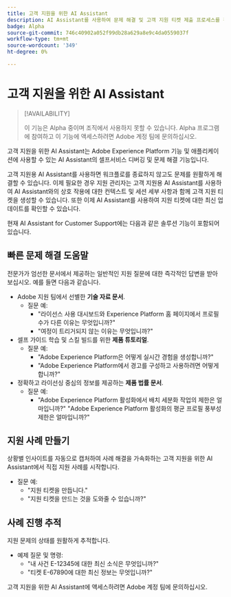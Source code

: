 ```yaml
---
title: 고객 지원을 위한 AI Assistant
description: AI Assistant를 사용하여 문제 해결 및 고객 지원 티켓 제출 프로세스를 간소화하는 방법에 대해 알아봅니다.
badge: Alpha
source-git-commit: 746c40902a052f99db28a629a8e9c4da0559037f
workflow-type: tm+mt
source-wordcount: '349'
ht-degree: 0%

---
```


# 고객 지원을 위한 AI Assistant

>[!AVAILABILITY]
>
>이 기능은 Alpha 중이며 조직에서 사용하지 못할 수 있습니다. Alpha 프로그램에 참여하고 이 기능에 액세스하려면 Adobe 계정 팀에 문의하십시오.

고객 지원을 위한 AI Assistant는 Adobe Experience Platform 기능 및 애플리케이션에 사용할 수 있는 AI Assistant의 셀프서비스 디버깅 및 문제 해결 기능입니다.

고객 지원용 AI Assistant를 사용하면 워크플로를 종료하지 않고도 문제를 원활하게 해결할 수 있습니다. 이제 필요한 경우 지원 관리자는 고객 지원용 AI Assistant를 사용하여 AI Assistant와의 상호 작용에 대한 컨텍스트 및 세션 세부 사항과 함께 고객 지원 티켓을 생성할 수 있습니다. 또한 이제 AI Assistant를 사용하여 지원 티켓에 대한 최신 업데이트를 확인할 수 있습니다.

현재 AI Assistant for Customer Support에는 다음과 같은 솔루션 기능이 포함되어 있습니다.

## 빠른 문제 해결 도움말

전문가가 엄선한 문서에서 제공하는 일반적인 지원 질문에 대한 즉각적인 답변을 받아 보십시오. 예를 들면 다음과 같습니다.

* Adobe 지원 팀에서 선별한 **기술 자료 문서**.
   * 질문 예:
      * &quot;라이선스 사용 대시보드와 Experience Platform 홈 페이지에서 프로필 수가 다른 이유는 무엇입니까?&quot;
      * &quot;여정이 트리거되지 않는 이유는 무엇입니까?&quot;
* 셀프 가이드 학습 및 스킬 빌드를 위한 **제품 튜토리얼**.
   * 질문 예:
      * &quot;Adobe Experience Platform은 어떻게 실시간 경험을 생성합니까?&quot;
      * &quot;Adobe Experience Platform에서 경고를 구성하고 사용하려면 어떻게 합니까?&quot;
* 정확하고 라이선싱 중심의 정보를 제공하는 **제품 법률 문서**.
   * 질문 예:
      * &quot;Adobe Experience Platform 활성화에서 배치 세분화 작업의 제한은 얼마입니까?&quot;
&quot;Adobe Experience Platform 활성화의 평균 프로필 풍부성 제한은 얼마입니까?&quot;

## 지원 사례 만들기

상황별 인사이트를 자동으로 캡처하여 사례 해결을 가속화하는 고객 지원을 위한 AI Assistant에서 직접 지원 사례를 시작합니다.

* 질문 예:
   * &quot;지원 티켓을 만듭니다.&quot;
   * &quot;지원 티켓을 만드는 것을 도와줄 수 있습니까?&quot;

## 사례 진행 추적

지원 문제의 상태를 원활하게 추적합니다.

* 예제 질문 및 명령:
   * &quot;내 사건 E-12345에 대한 최신 소식은 무엇입니까?&quot;
   * &quot;티켓 E-67890에 대한 최신 정보는 무엇입니까?&quot;

고객 지원을 위한 AI Assistant에 액세스하려면 Adobe 계정 팀에 문의하십시오.
